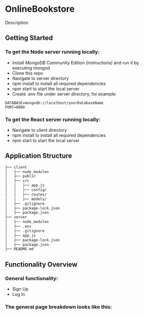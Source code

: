 # OnlineBookstore
Description

## Getting Started

### To get the Node server running locally:

* Install MongoDB Community Edition (instructions) and run it by executing mongod
* Clone this repo
* Navigate to server directory
* npm install to install all required dependencies
* npm start to start the local server
* Create .env file under server directory, for example:
```
DATABASE=mongodb://localhost/yourDatabaseName
PORT=8000
```
### To get the React server running locally:

* Navigate to client directory
* npm install to install all required dependencies
* npm start to start the local server

## Application Structure


```bash
├── client
│   ├── node_modules 
│   ├── public    
│   ├── src
│   │   ├── app.js
│   │   ├── config/
│   │   ├── routes/
│   │   ├── models/
│   ├── .gitignore
│   ├── package-lock.json
│   ├── package.json
├── server
│   ├── node_modules 
│   ├── .env    
│   ├── .gitignore
│   ├── app.js
│   ├── package-lock.json
│   ├── package.json
├── README.md
```
## Functionality Overview


### General functionality:
* Sign Up
* Log In

### The general page breakdown looks like this:


